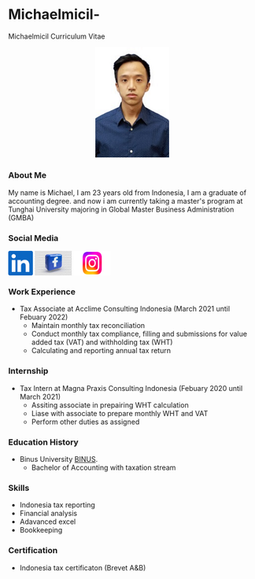 
# Michaelmicil-
Michaelmicil Curriculum Vitae

<p align="Center">
<img src="Photo.jpeg" width="150">
</P>

### About Me
  My name is Michael, I am 23 years old from Indonesia, I am a graduate of accounting degree. and now i am currently taking a master's program at Tunghai University majoring in Global Master Business Administration (GMBA) 

### Social Media
<a href="https://linkedin.com/in/michael-w-033aa0195" target="blank"><img align="center" src="Linkedln.png" width="50" alt="michael-w-033aa0195"/></a>
<a href="https://fb.com/michael.wong.1466126" target="blank"><img align="center" src="FB.jpeg" width="75" height="50" alt="michael.wong.1466126"/></a>
<a href="https://instagram.com/michael17_wong" target="blank"><img align="center" src="Instagram.png" Width="75" height="50" alt="michael17_wong"/></a>
</p>


### Work Experience 
+ Tax Associate at Acclime Consulting Indonesia (March 2021 until Febuary 2022)
    - Maintain monthly tax reconciliation
    - Conduct monthly tax compliance, filling and submissions for value added tax (VAT) and withholding tax (WHT)
    - Calculating and reporting annual tax return

### Internship
+ Tax Intern at Magna Praxis Consulting Indonesia (Febuary 2020 until March 2021)
    - Assiting associate in prepairing WHT calculation
    - Liase with associate to prepare monthly WHT and VAT
    - Perform other duties as assigned

### Education History
+ Binus University [BINUS](https://binus.ac.id/).
    - Bachelor of Accounting with taxation stream

### Skills
+ Indonesia tax reporting 
+ Financial analysis
+ Adavanced excel
+ Bookkeeping

### Certification
+ Indonesia tax certificaton (Brevet A&B)
